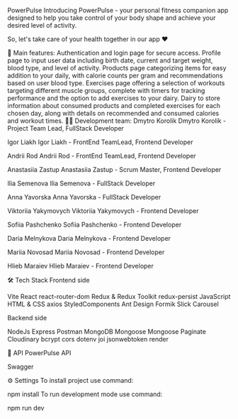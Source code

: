 PowerPulse 
Introducing PowerPulse - your personal fitness companion app designed to help you take control of your body shape and achieve your desired level of activity.

So, let's take care of your health together in our app ❤️

🔧 Main features:
Authentication and login page for secure access.
Profile page to input user data including birth date, current and target weight, blood type, and level of activity.
Products page categorizing items for easy addition to your daily, with calorie counts per gram and recommendations based on user blood type.
Exercises page offering a selection of workouts targeting different muscle groups, complete with timers for tracking performance and the option to add exercises to your dairy.
Dairy to store information about consumed products and completed exercises for each chosen day, along with details on recommended and consumed calories and workout times.
👨‍💻 Development team:
Dmytro Korolik Dmytro Korolik - Project Team Lead, FullStack Developer

Igor Liakh Igor Liakh - FrontEnd TeamLead, Frontend Developer

Andrii Rod Andrii Rod - FrontEnd TeamLead, Frontend Developer

Anastasiia Zastup Anastasiia Zastup - Scrum Master, Frontend Developer

Ilia Semenova Ilia Semenova - FullStack Developer

Anna Yavorska Anna Yavorska - FullStack Developer

Viktoriia Yakymovych Viktoriia Yakymovych - Frontend Developer

Sofiia Pashchenko Sofiia Pashchenko - Frontend Developer

Daria Melnykova Daria Melnykova - Frontend Developer

Mariia Novosad Mariia Novosad - Frontend Developer

Hlieb Maraiev Hlieb Maraiev - Frontend Developer

🛠 Tech Stack
Frontend side

Vite React react-router-dom Redux & Redux Toolkit redux-persist JavaScript HTML & CSS axios StyledComponents Ant Design Formik Slick Carousel

Backend side

NodeJs Express Postman MongoDB Mongoose Mongoose Paginate Cloudinary bcrypt cors dotenv joi jsonwebtoken render

🔗 API
PowerPulse API

Swagger

⚙️ Settings
To install project use command:

  npm install
To run development mode use command:

  npm run dev

